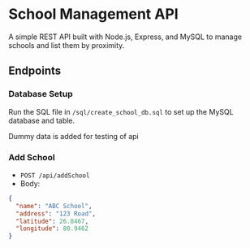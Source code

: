 # School Management API

A simple REST API built with Node.js, Express, and MySQL to manage schools and list them by proximity.

## Endpoints

### Database Setup
Run the SQL file in `/sql/create_school_db.sql` to set up the MySQL database and table.

Dummy data is added for testing of api

### Add School
- `POST /api/addSchool`
- Body:
```json
{
  "name": "ABC School",
  "address": "123 Road",
  "latitude": 26.8467,
  "longitude": 80.9462
}
